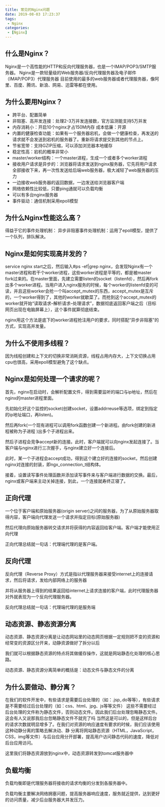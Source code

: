 ```yaml
---
title: 常见的Nginx问题
date: 2019-08-03 17:23:37
tags: 
 - Nginx
categories: 
 - [Nginx]
---
```

## 什么是Nginx？
Nginx是一个高性能的HTTP和反向代理服务器，也是一个IMAP/POP3/SMTP服务器。
Nginx是一款轻量级的Web服务器/反向代理服务器及电子邮件（IMAP/POP3）代理服务器 目前使用的最多的web服务器或者代理服务器，像阿里、百度、腾讯、新浪、网易、迅雷等都在使用。
## 为什么要用Nginx？
* 跨平台、配置简单
* 非阻塞、高并发连接：处理2-3万并发连接数，官方监测能支持5万并发
* 内存消耗小：开启10个nginx才占150M内存 成本低廉：开源
* 内置的健康检查功能：如果有一个服务器宕机，会做一个健康检查，再发送的请求就不会发送到宕机的服务器了。重新将请求提交到其他的节点上。
* 节省宽带：支持GZIP压缩，可以添加浏览器本地缓存
* 稳定性高：宕机的概率非常小
* master/worker结构：一个master进程，生成一个或者多个worker进程
* 接收用户请求是异步的：浏览器将请求发送到nginx服务器，它先将用户请求全部接收下来，再一次性发送给后端web服务器，极大减轻了web服务器的压力
* 一边接收web服务器的返回数据，一边发送给浏览器客户端
* 网络依赖性比较低，只要ping通就可以负载均衡
* 可以有多台nginx服务器
* 事件驱动：通信机制采用epoll模型

## 为什么Nginx性能这么高？
得益于它的事件处理机制： 异步非阻塞事件处理机制：运用了epoll模型，提供了一个队列，排队解决。
## Nginx是如何实现高并发的？
service nginx start之后，然后输入#ps -ef|grep nginx，会发现Nginx有一个master进程和若干个worker进程，这些worker进程是平等的，都是被master fork过来的。在master里面，先建立需要listen的socket（listenfd），然后再fork出多个worker进程。当用户进入nginx服务的时候，每个worker的listenfd变的可读，并且这些worker会抢一个叫accept_mutex的东西，accept_mutex是互斥的，一个worker得到了，其他的worker就歇菜了。而抢到这个accept_mutex的worker就开始“读取请求–解析请求–处理请求”，数据彻底返回客户端之后（目标网页出现在电脑屏幕上），这个事件就算彻底结束。

nginx用这个方法是底下的worker进程抢注用户的要求，同时搭配“异步非阻塞”的方式，实现高并发量。
## 为什么不使用多线程？
因为线程创建和上下文的切换非常消耗资源，线程占用内存大，上下文切换占用cpu也很高，采用epoll模型避免了这个缺点。
## Nginx是如何处理一个请求的呢？
首先，nginx在启动时，会解析配置文件，得到需要监听的端口与ip地址，然后在nginx的master进程里面。

先初始化好这个监控的socket(创建socket，设置addrreuse等选项，绑定到指定的ip地址端口，再listen)。

然后再fork(一个现有进程可以调用fork函数创建一个新进程。由fork创建的新进程被称为子进程 )出多个子进程出来。

然后子进程会竞争accept新的连接。此时，客户端就可以向nginx发起连接了。当客户端与nginx进行三次握手，与nginx建立好一个连接后。

此时，某一个子进程会accept成功，得到这个建立好的连接的socket，然后创建nginx对连接的封装，即ngx_connection_t结构体。

接着，设置读写事件处理函数并添加读写事件来与客户端进行数据的交换。最后，nginx或客户端来主动关掉连接，到此，一个连接就寿终正寝了。
## 正向代理
一个位于客户端和原始服务器(origin server)之间的服务器，为了从原始服务器取得内容，客户端向代理发送一个请求并指定目标(原始服务器)

然后代理向原始服务器转交请求并将获得的内容返回给客户端。客户端才能使用正向代理

正向代理总结就一句话：代理端代理的是客户端。
## 反向代理
反向代理（Reverse Proxy）方式是指以代理服务器来接受internet上的连接请求，然后将请求，发给内部网络上的服务器

并将从服务器上得到的结果返回给internet上请求连接的客户端，此时代理服务器对外就表现为一个反向代理服务器。

反向代理总结就一句话：代理端代理的是服务端
## 动态资源、静态资源分离
动态资源、静态资源分离是让动态网站里的动态网页根据一定规则把不变的资源和经常变的资源区分开来，动静资源做好了拆分以后

我们就可以根据静态资源的特点将其做缓存操作，这就是网站静态化处理的核心思路。

动态资源、静态资源分离简单的概括是：动态文件与静态文件的分离
## 为什么要做动、静分离？
在我们的软件开发中，有些请求是需要后台处理的（如：.jsp,.do等等），有些请求是不需要经过后台处理的（如：css、html、jpg、js等等文件）
这些不需要经过后台处理的文件称为静态文件，否则动态文件。因此我们后台处理忽略静态文件。这会有人又说那我后台忽略静态文件不就完了吗
当然这是可以的，但是这样后台的请求次数就明显增多了。在我们对资源的响应速度有要求的时候，我们应该使用这种动静分离的策略去解决动、静
分离将网站静态资源（HTML，JavaScript，CSS，img等文件）与后台应用分开部署，提高用户访问静态代码的速度，降低对后台应用访问。

这里我们将静态资源放到nginx中，动态资源转发到tomcat服务器中
## 负载均衡
负载均衡即是代理服务器将接收的请求均衡的分发到各服务器中。

负载均衡主要解决网络拥塞问题，提高服务器响应速度，服务就近提供，达到更好的访问质量，减少后台服务器大并发压力。
